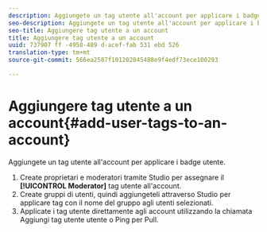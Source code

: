```yaml
---
description: Aggiungete un tag utente all'account per applicare i badge utente.
seo-description: Aggiungete un tag utente all'account per applicare i badge utente.
seo-title: Aggiungere tag utente a un account
title: Aggiungere tag utente a un account
uuid: 737907 ff -4958-489 d-acef-fab 531 ebd 526
translation-type: tm+mt
source-git-commit: 566ea2587f101202045488e9f4edf73ece100293

---
```



# Aggiungere tag utente a un account{#add-user-tags-to-an-account}

Aggiungete un tag utente all'account per applicare i badge utente.

1. Create proprietari e moderatori tramite Studio per assegnare il **[!UICONTROL Moderator]** tag utente all'account.
1. Create gruppi di utenti, quindi aggiungeteli attraverso Studio per applicare tag con il nome del gruppo agli utenti selezionati.
1. Applicate i tag utente direttamente agli account utilizzando la chiamata Aggiungi tag utente utente o Ping per Pull.

